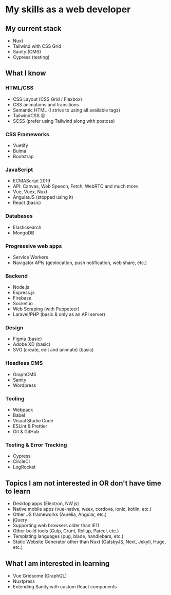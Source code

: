 # My skills as a web developer

## My current stack
- Nuxt
- Tailwind with CSS Grid
- Sanity (CMS)
- Cypress (testing)

## What I know

### HTML/CSS
- CSS Layout (CSS Grid / Flexbox)
- CSS animations and transitions
- Semantic HTML (I strive to using all available tags)
- TailwindCSS :heart_eyes:
- SCSS (prefer using Tailwind along with postcss)

### CSS Frameworks
- Vuetify
- Bulma
- Bootstrap

### JavaScript
- ECMAScript 2019
- API: Canvas, Web Speech, Fetch, WebRTC and much more
- Vue, Vuex, Nuxt
- AngularJS (stopped using it)
- React (basic)

### Databases
- Elasticsearch
- MongoDB

### Progressive web apps
- Service Workers
- Navigator APIs (geolocation, push notification, web share, etc.)

### Backend
- Node.js
- Express.js
- Firebase
- Socket.io
- Web Scraping (with Puppeteer)
- Laravel/PHP (basic & only as an API server)

### Design
- Figma (basic)
- Adobe XD (basic)
- SVG (create, edit and animate) (basic)

### Headless CMS
- GraphCMS
- Sanity
- Wordpress

### Tooling
- Webpack
- Babel
- Visual Studio Code
- ESLint & Prettier
- Git & GitHub

### Testing & Error Tracking
- Cypress
- CircleCI
- LogRocket

## Topics I am not interested in OR don't have time to learn
- Desktop apps (Electron, NW.js)
- Native mobile apps (vue-native, weex, cordova, ionic, kotlin, etc.)
- Other JS frameworks (Aurelia, Angular, etc.)
- jQuery
- Supporting web browsers older than IE11
- Other build tools (Gulp, Grunt, Rollup, Parcel, etc.)
- Templating languages (pug, blade, handlebars, etc.)
- Static Website Generator other than Nuxt (GatsbyJS, Next, Jekyll, Hugo, etc.)

## What I am interested in learning
- Vue Gridsome (GraphQL)
- Nuxtpress
- Extending Sanity with custom React components
